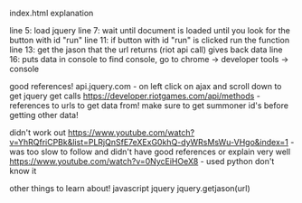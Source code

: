 index.html explanation

line 5: load jquery
line 7: wait until document is loaded until you look for the button with id "run"
line 11: if button with id "run" is clicked run the function
line 13: get the jason that the url returns (riot api call) gives back data
line 16: puts data in console to find console, go to chrome -> developer tools -> console

good references!
api.jquery.com - on left click on ajax and scroll down to get jquery get calls
https://developer.riotgames.com/api/methods - references to urls to get data from! make sure to get summoner id's before getting other data!

didn't work out
https://www.youtube.com/watch?v=YhRQfriCPBk&list=PLRjQnSfE7eXExG0khQ-dyWRsMsWu-VHgo&index=1 - was too slow to follow and didn't have good references or explain very well
https://www.youtube.com/watch?v=0NycEiHOeX8 - used python don't know it

other things to learn about!
javascript
jquery
jquery.getjason(url)
